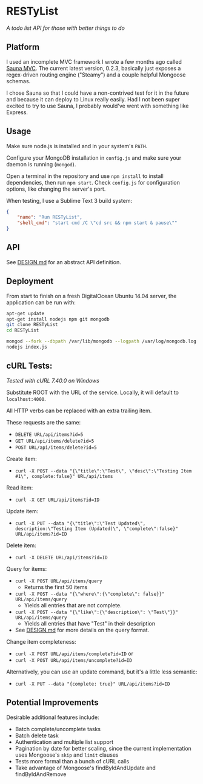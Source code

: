 # RESTyList
*A todo list API for those with better things to do*

## Platform
I used an incomplete MVC framework I wrote a few months ago called [Sauna MVC](https://github.com/LPGhatguy/sauna). The current latest version, 0.2.3, basically just exposes a regex-driven routing engine ("Steamy") and a couple helpful Mongoose schemas.

I chose Sauna so that I could have a non-contrived test for it in the future and because it can deploy to Linux really easily. Had I not been super excited to try to use Sauna, I probably would've went with something like Express.

## Usage
Make sure node.js is installed and in your system's `PATH`.

Configure your MongoDB installation in `config.js` and make sure your daemon is running (`mongod`).

Open a terminal in the repository and use `npm install` to install dependencies, then run `npm start`. Check `config.js` for configuration options, like changing the server's port.

When testing, I use a Sublime Text 3 build system:
```json
{
	"name": "Run RESTyList",
	"shell_cmd": "start cmd /C \"cd src && npm start & pause\""
}
```

## API
See [DESIGN.md](DESIGN.md) for an abstract API definition.

## Deployment
From start to finish on a fresh DigitalOcean Ubuntu 14.04 server, the application can be run with:
```bash
apt-get update
apt-get install nodejs npm git mongodb
git clone RESTyList
cd RESTyList

mongod --fork --dbpath /var/lib/mongodb --logpath /var/log/mongodb.log --logappend
nodejs index.js
```

## cURL Tests:
*Tested with cURL 7.40.0 on Windows*

Substitute ROOT with the URL of the service. Locally, it will default to `localhost:4000`.

All HTTP verbs can be replaced with an extra trailing item.

These requests are the same:
- `DELETE URL/api/items?id=5`
- `GET URL/api/items/delete?id=5`
- `POST URL/api/items/delete?id=5`

Create item:
- `curl -X POST --data "{\"title\":\"Test\", \"desc\":\"Testing Item #1\", complete:false}" URL/api/items`

Read item:
- `curl -X GET URL/api/items?id=ID`

Update item:
- `curl -X PUT --data "{\"title\":\"Test Updated\", description:\"Testing Item (Updated)\", \"complete\":false}" URL/api/items?id=ID`

Delete item:
- `curl -X DELETE URL/api/items?id=ID`

Query for items:
- `curl -X POST URL/api/items/query`
	- Returns the first 50 items
- `curl -X POST --data "{\"where\":{\"complete\": false}}" URL/api/items/query`
	- Yields all entries that are not complete.
- `curl -X POST --data "{\"like\":{\"description\": \"Test\"}}" URL/api/items/query`
	- Yields all entries that have "Test" in their description
- See [DESIGN.md](DESIGN.md) for more details on the query format.

Change item completeness:
- `curl -X POST URL/api/items/complete?id=ID`
or
- `curl -X POST URL/api/items/uncomplete?id=ID`

Alternatively, you can use an update command, but it's a little less semantic:
- `curl -X PUT --data "{complete: true}" URL/api/items?id=ID`

## Potential Improvements
Desirable additional features include:
- Batch complete/uncomplete tasks
- Batch delete task
- Authentication and multiple list support
- Pagination by date for better scaling, since the current implementation uses Mongoose's `skip` and `limit` clauses
- Tests more formal than a bunch of cURL calls
- Take advantage of Mongoose's findByIdAndUpdate and findByIdAndRemove